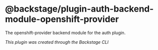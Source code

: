 # @backstage/plugin-auth-backend-module-openshift-provider

The openshift-provider backend module for the auth plugin.

_This plugin was created through the Backstage CLI_
